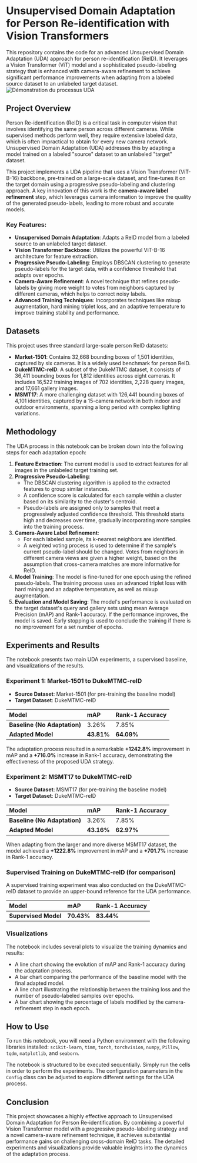# Unsupervised Domain Adaptation for Person Re-identification with Vision Transformers

This repository contains the code for an advanced Unsupervised Domain Adaptation (UDA) approach for person re-identification (ReID). It leverages a Vision Transformer (ViT) model and a sophisticated pseudo-labeling strategy that is enhanced with camera-aware refinement to achieve significant performance improvements when adapting from a labeled source dataset to an unlabeled target dataset.
![Démonstration du processus UDA](assets/AI_Learns_to_See_in_a_New_City.gif)
## Project Overview

Person Re-identification (ReID) is a critical task in computer vision that involves identifying the same person across different cameras. While supervised methods perform well, they require extensive labeled data, which is often impractical to obtain for every new camera network. Unsupervised Domain Adaptation (UDA) addresses this by adapting a model trained on a labeled "source" dataset to an unlabeled "target" dataset.

This project implements a UDA pipeline that uses a Vision Transformer (ViT-B-16) backbone, pre-trained on a large-scale dataset, and fine-tunes it on the target domain using a progressive pseudo-labeling and clustering approach. A key innovation of this work is the **camera-aware label refinement** step, which leverages camera information to improve the quality of the generated pseudo-labels, leading to more robust and accurate models.

### Key Features:

*   **Unsupervised Domain Adaptation**: Adapts a ReID model from a labeled source to an unlabeled target dataset.
*   **Vision Transformer Backbone**: Utilizes the powerful ViT-B-16 architecture for feature extraction.
*   **Progressive Pseudo-Labeling**: Employs DBSCAN clustering to generate pseudo-labels for the target data, with a confidence threshold that adapts over epochs.
*   **Camera-Aware Refinement**: A novel technique that refines pseudo-labels by giving more weight to votes from neighbors captured by different cameras, which helps to correct noisy labels.
*   **Advanced Training Techniques**: Incorporates techniques like mixup augmentation, hard mining triplet loss, and an adaptive temperature to improve training stability and performance.

## Datasets

This project uses three standard large-scale person ReID datasets:

*   **Market-1501**: Contains 32,668 bounding boxes of 1,501 identities, captured by six cameras. It is a widely used benchmark for person ReID.
*   **DukeMTMC-reID**: A subset of the DukeMTMC dataset, it consists of 36,411 bounding boxes for 1,812 identities across eight cameras. It includes 16,522 training images of 702 identities, 2,228 query images, and 17,661 gallery images.
*   **MSMT17**: A more challenging dataset with 126,441 bounding boxes of 4,101 identities, captured by a 15-camera network in both indoor and outdoor environments, spanning a long period with complex lighting variations.

## Methodology

The UDA process in this notebook can be broken down into the following steps for each adaptation epoch:

1.  **Feature Extraction**: The current model is used to extract features for all images in the unlabeled target training set.
2.  **Progressive Pseudo-Labeling**:
    *   The DBSCAN clustering algorithm is applied to the extracted features to group similar instances.
    *   A confidence score is calculated for each sample within a cluster based on its similarity to the cluster's centroid.
    *   Pseudo-labels are assigned only to samples that meet a progressively adjusted confidence threshold. This threshold starts high and decreases over time, gradually incorporating more samples into the training process.
3.  **Camera-Aware Label Refinement**:
    *   For each labeled sample, its k-nearest neighbors are identified.
    *   A weighted voting process is used to determine if the sample's current pseudo-label should be changed. Votes from neighbors in different camera views are given a higher weight, based on the assumption that cross-camera matches are more informative for ReID.
4.  **Model Training**: The model is fine-tuned for one epoch using the refined pseudo-labels. The training process uses an advanced triplet loss with hard mining and an adaptive temperature, as well as mixup augmentation.
5.  **Evaluation and Model Saving**: The model's performance is evaluated on the target dataset's query and gallery sets using mean Average Precision (mAP) and Rank-1 accuracy. If the performance improves, the model is saved. Early stopping is used to conclude the training if there is no improvement for a set number of epochs.

## Experiments and Results

The notebook presents two main UDA experiments, a supervised baseline, and visualizations of the results.

### Experiment 1: Market-1501 to DukeMTMC-reID

*   **Source Dataset**: Market-1501 (for pre-training the baseline model)
*   **Target Dataset**: DukeMTMC-reID

| Model | mAP | Rank-1 Accuracy |
| :--- | :--- | :--- |
| **Baseline (No Adaptation)** | 3.26% | 7.85% |
| **Adapted Model** | **43.81%** | **64.09%** |

The adaptation process resulted in a remarkable **+1242.8%** improvement in mAP and a **+716.0%** increase in Rank-1 accuracy, demonstrating the effectiveness of the proposed UDA strategy.

### Experiment 2: MSMT17 to DukeMTMC-reID

*   **Source Dataset**: MSMT17 (for pre-training the baseline model)
*   **Target Dataset**: DukeMTMC-reID

| Model | mAP | Rank-1 Accuracy |
| :--- | :--- | :--- |
| **Baseline (No Adaptation)** | 3.26% | 7.85% |
| **Adapted Model** | **43.16%** | **62.97%** |

When adapting from the larger and more diverse MSMT17 dataset, the model achieved a **+1222.8%** improvement in mAP and a **+701.7%** increase in Rank-1 accuracy.

### Supervised Training on DukeMTMC-reID (for comparison)

A supervised training experiment was also conducted on the DukeMTMC-reID dataset to provide an upper-bound reference for the UDA performance.

| Model | mAP | Rank-1 Accuracy |
| :--- | :--- | :--- |
| **Supervised Model** | **70.43%** | **83.44%** |

### Visualizations

The notebook includes several plots to visualize the training dynamics and results:
*   A line chart showing the evolution of mAP and Rank-1 accuracy during the adaptation process.
*   A bar chart comparing the performance of the baseline model with the final adapted model.
*   A line chart illustrating the relationship between the training loss and the number of pseudo-labeled samples over epochs.
*   A bar chart showing the percentage of labels modified by the camera-refinement step in each epoch.

## How to Use

To run this notebook, you will need a Python environment with the following libraries installed:
`scikit-learn`, `timm`, `torch`, `torchvision`, `numpy`, `Pillow`, `tqdm`, `matplotlib`, and `seaborn`.

The notebook is structured to be executed sequentially. Simply run the cells in order to perform the experiments. The configuration parameters in the `Config` class can be adjusted to explore different settings for the UDA process.

## Conclusion

This project showcases a highly effective approach to Unsupervised Domain Adaptation for Person Re-identification. By combining a powerful Vision Transformer model with a progressive pseudo-labeling strategy and a novel camera-aware refinement technique, it achieves substantial performance gains on challenging cross-domain ReID tasks. The detailed experiments and visualizations provide valuable insights into the dynamics of the adaptation process.
